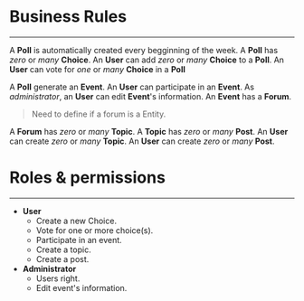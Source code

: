 # Business Rules
---
A **Poll** is automatically created every begginning of the week.
A **Poll** has *zero* or *many* **Choice**.
An **User** can add *zero* or *many* **Choice** to a **Poll**.
An **User** can vote for *one* or *many* **Choice** in a **Poll**

A **Poll** generate an **Event**.
An **User** can participate in an **Event**.
As *administrator*, an **User** can edit **Event**'s information.
An **Event** has a **Forum**.
> Need to define if a forum is a Entity.

A **Forum** has *zero* or *many* **Topic**.
A **Topic** has *zero* or *many* **Post**.
An **User** can create *zero* or *many* **Topic**.
An **User** can create *zero* or *many* **Post**.

# Roles & permissions
---
+ **User**
  + Create a new Choice.
  + Vote for one or more choice(s).
  + Participate in an event.
  + Create a topic.
  + Create a post.
+ **Administrator**
  + Users right.
  + Edit event's information.